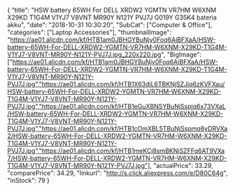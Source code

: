 {
	"title": "HSW  battery 65WH For DELL XRDW2 YGMTN VR7HM W6XNM X29KD T1G4M V1YJ7 V8VNT MR90Y N121Y PVJ7J G019Y G35K4  bateria akku",
	"date": "2018-10-31 10:30:20",
	"SubCat": ["Computer & Office"],
	"categories": ["Laptop Accessories"],
	"thumbnailImage": "https://ae01.alicdn.com/kf/HTB1am0JBHGYBuNjy0Foq6AiBFXaA/HSW-battery-65WH-For-DELL-XRDW2-YGMTN-VR7HM-W6XNM-X29KD-T1G4M-V1YJ7-V8VNT-MR90Y-N121Y-PVJ7J.jpg_220x220.jpg",
	"BigImage": ["https://ae01.alicdn.com/kf/HTB1am0JBHGYBuNjy0Foq6AiBFXaA/HSW-battery-65WH-For-DELL-XRDW2-YGMTN-VR7HM-W6XNM-X29KD-T1G4M-V1YJ7-V8VNT-MR90Y-N121Y-PVJ7J.jpg","https://ae01.alicdn.com/kf/HTB1X63djL6TBKNjSZJiq6zKVFXau/HSW-battery-65WH-For-DELL-XRDW2-YGMTN-VR7HM-W6XNM-X29KD-T1G4M-V1YJ7-V8VNT-MR90Y-N121Y-PVJ7J.jpg","https://ae01.alicdn.com/kf/HTB1eGuXBNSYBuNjSspjq6x73VXaL/HSW-battery-65WH-For-DELL-XRDW2-YGMTN-VR7HM-W6XNM-X29KD-T1G4M-V1YJ7-V8VNT-MR90Y-N121Y-PVJ7J.jpg","https://ae01.alicdn.com/kf/HTB1cOmXBL5TBuNjSspmq6yDRVXa2/HSW-battery-65WH-For-DELL-XRDW2-YGMTN-VR7HM-W6XNM-X29KD-T1G4M-V1YJ7-V8VNT-MR90Y-N121Y-PVJ7J.jpg","https://ae01.alicdn.com/kf/HTB1meKCj8smBKNjSZFFq6AT9VXa7/HSW-battery-65WH-For-DELL-XRDW2-YGMTN-VR7HM-W6XNM-X29KD-T1G4M-V1YJ7-V8VNT-MR90Y-N121Y-PVJ7J.jpg"],
	"actualPrice": 33.29,
	"comparePrice": 34.29,
	"linkurl": "http://s.click.aliexpress.com/e/D80C64g",
	"inStock": 79
}
